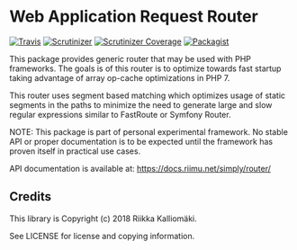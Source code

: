 # Web Application Request Router #

[![Travis](https://img.shields.io/travis/simply-framework/router.svg?style=flat-square)](https://travis-ci.org/simply-framework/router)
[![Scrutinizer](https://img.shields.io/scrutinizer/g/simply-framework/router.svg?style=flat-square)](https://scrutinizer-ci.com/g/simply-framework/router/)
[![Scrutinizer Coverage](https://img.shields.io/scrutinizer/coverage/g/simply-framework/router.svg?style=flat-square)](https://scrutinizer-ci.com/g/simply-framework/router/)
[![Packagist](https://img.shields.io/packagist/v/simply/router.svg?style=flat-square)](https://packagist.org/packages/simply/router)

This package provides generic router that may be used with PHP frameworks. The goals is of this router is to optimize
towards fast startup taking advantage of array op-cache optimizations in PHP 7. 
 
This router uses segment based matching which optimizes usage of static segments in the paths to minimize the need to
generate large and slow regular expressions similar to FastRoute or Symfony Router.

NOTE: This package is part of personal experimental framework. No stable API or proper documentation is to be expected
until the framework has proven itself in practical use cases.

API documentation is available at: https://docs.riimu.net/simply/router/

## Credits
 
This library is Copyright (c) 2018 Riikka Kalliomäki.

See LICENSE for license and copying information.
